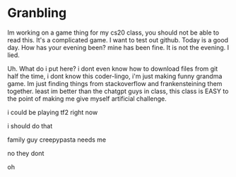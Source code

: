 # Granbling
Im working on a game thing for my cs20 class, you should not be able to read this. It's a complicated game. I want to test out github. Today is a good day. How has your evening been? mine has been fine. It is not the evening. I lied.

Uh. What do i put here? i dont even know how to download files from git half the time, i dont know this coder-lingo, i'm just making funny grandma game. Im just finding things from stackoverflow and frankensteining them together.
least im better than the chatgpt guys in class, this class is EASY to the point of making me give myself artificial challenge.

i could be playing tf2 right now




i should do that


family guy creepypasta needs me




no they dont







oh
